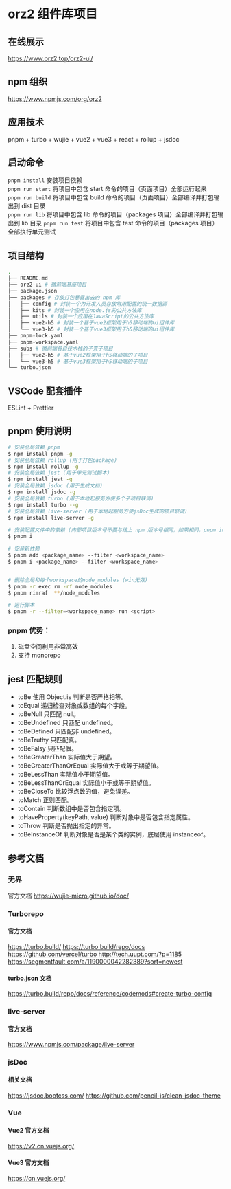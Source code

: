 # orz2 组件库项目

## 在线展示

https://www.orz2.top/orz2-ui/

## npm 组织

https://www.npmjs.com/org/orz2

## 应用技术

pnpm + turbo + wujie + vue2 + vue3 + react + rollup + jsdoc

## 启动命令

`pnpm install` 安装项目依赖  
`pnpm run start` 将项目中包含 start 命令的项目（页面项目）全部运行起来  
`pnpm run build` 将项目中包含 build 命令的项目（页面项目）全部编译并打包输出到 dist 目录  
`pnpm run lib` 将项目中包含 lib 命令的项目（packages 项目）全部编译并打包输出到 lib 目录
`pnpm run test` 将项目中包含 test 命令的项目（packages 项目）全部执行单元测试

## 项目结构

```bash
.
├── README.md
├── orz2-ui # 微前端基座项目
├── package.json
├── packages # 存放打包暴露出去的 npm 库
│   ├── config # 封装一个为开发人员存放常用配置的统一数据源
│   ├── kits # 封装一个应用在node.js的公共方法库
│   ├── utils # 封装一个应用在JavaScript的公共方法库
│   ├── vue2-h5 # 封装一个基于vue2框架用于h5移动端的ui组件库
│   └── vue3-h5 # 封装一个基于vue3框架用于h5移动端的ui组件库
├── pnpm-lock.yaml
├── pnpm-workspace.yaml
├── subs # 微前端各自技术栈的子壳子项目
│   ├── vue2-h5 # 基于vue2框架用于h5移动端的子项目
│   └── vue3-h5 # 基于vue3框架用于h5移动端的子项目
└── turbo.json
```

## VSCode 配套插件

ESLint + Prettier

## pnpm 使用说明

```bash
# 安装全局依赖 pnpm
$ npm install pnpm -g
# 安装全局依赖 rollup (用于打包package)
$ npm install rollup -g
# 安装全局依赖 jest (用于单元测试脚本)
$ npm install jest -g
# 安装全局依赖 jsdoc (用于生成文档)
$ npm install jsdoc -g
# 安装全局依赖 turbo (用于本地起服务方便多个子项目联调)
$ npm install turbo --g
# 安装全局依赖 live-server (用于本地起服务方便jsDoc生成的项目联调)
$ npm install live-server -g

# 安装配置文件中的依赖 (内部项目版本号不要与线上 npm 版本号相同，如果相同，pnpm install 就会优先拉取本地代码)
$ pnpm i

# 安装新依赖
$ pnpm add <package_name> --filter <workspace_name>
$ pnpm i <package_name> --filter <workspace_name>


# 删除全局和每个workspace的node_modules (win无效)
$ pnpm -r exec rm -rf node_modules
$ pnpm rimraf  **/node_modules

# 运行脚本
$ pnpm -r --filter=<workspace_name> run <script>
```

### pnpm 优势：

1. 磁盘空间利用非常高效
2. 支持 monorepo

## jest 匹配规则

- toBe 使用 Object.is 判断是否严格相等。
- toEqual 递归检查对象或数组的每个字段。
- toBeNull 只匹配 null。
- toBeUndefined 只匹配 undefined。
- toBeDefined 只匹配非 undefined。
- toBeTruthy 只匹配真。
- toBeFalsy 只匹配假。
- toBeGreaterThan 实际值大于期望。
- toBeGreaterThanOrEqual 实际值大于或等于期望值。
- toBeLessThan 实际值小于期望值。
- toBeLessThanOrEqual 实际值小于或等于期望值。
- toBeCloseTo 比较浮点数的值，避免误差。
- toMatch 正则匹配。
- toContain 判断数组中是否包含指定项。
- toHaveProperty(keyPath, value) 判断对象中是否包含指定属性。
- toThrow 判断是否抛出指定的异常。
- toBeInstanceOf 判断对象是否是某个类的实例，底层使用 instanceof。

## 参考文档

### 无界

官方文档
https://wujie-micro.github.io/doc/

### Turborepo

#### 官方文档

https://turbo.build/
https://turbo.build/repo/docs
https://github.com/vercel/turbo
http://tech.uupt.com/?p=1185
https://segmentfault.com/a/1190000042282389?sort=newest

#### turbo.json 文档

https://turbo.build/repo/docs/reference/codemods#create-turbo-config

### live-server

#### 官方文档

https://www.npmjs.com/package/live-server

### jsDoc

#### 相关文档

https://jsdoc.bootcss.com/
https://github.com/pencil-js/clean-jsdoc-theme

### Vue

#### Vue2 官方文档

https://v2.cn.vuejs.org/

#### Vue3 官方文档

https://cn.vuejs.org/
